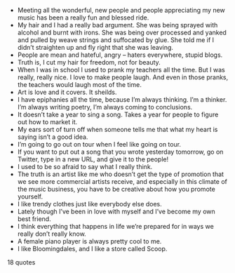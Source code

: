  - Meeting all the wonderful, new people and people appreciating my new music has been a really fun and blessed ride.
 - My hair and I had a really bad argument. She was being sprayed with alcohol and burnt with irons. She was being over processed and yanked and pulled by weave strings and suffocated by glue. She told me if I didn’t straighten up and fly right that she was leaving.
 - People are mean and hateful, angry – haters everywhere, stupid blogs.
 - Truth is, I cut my hair for freedom, not for beauty.
 - When I was in school I used to prank my teachers all the time. But I was really, really nice. I love to make people laugh. And even in those pranks, the teachers would laugh most of the time.
 - Art is love and it covers. It sheilds.
 - I have epiphanies all the time, because I’m always thinking. I’m a thinker. I’m always writing poetry, I’m always coming to conclusions.
 - It doesn’t take a year to sing a song. Takes a year for people to figure out how to market it.
 - My ears sort of turn off when someone tells me that what my heart is saying isn’t a good idea.
 - I’m going to go out on tour when I feel like going on tour.
 - If you want to put out a song that you wrote yesterday tomorrow, go on Twitter, type in a new URL, and give it to the people!
 - I used to be so afraid to say what I really think.
 - The truth is an artist like me who doesn’t get the type of promotion that we see more commercial artists receive, and especially in this climate of the music business, you have to be creative about how you promote yourself.
 - I like trendy clothes just like everybody else does.
 - Lately though I’ve been in love with myself and I’ve become my own best friend.
 - I think everything that happens in life we’re prepared for in ways we really don’t really know.
 - A female piano player is always pretty cool to me.
 - I like Bloomingdales, and I like a store called Scoop.

18 quotes